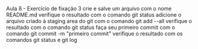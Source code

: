 Aula 8 - Exercício de fixação 3
crie e salve um arquivo com o nome README.md
verifique o resultado com o comando git status
adicione o arquivo criado à staging area do git com o comando git add --all
verifique o resultado com o comando git status
faça seu primeiro commit com o comando git commit -m "primeiro commit"
verifique o resultado com os comandos git status e git log